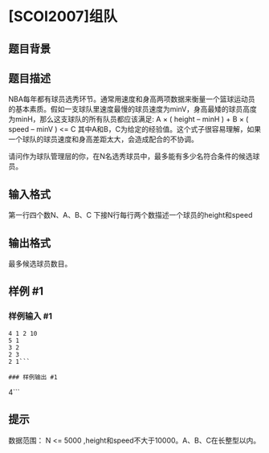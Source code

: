 # [SCOI2007]组队

## 题目背景



## 题目描述

NBA每年都有球员选秀环节。通常用速度和身高两项数据来衡量一个篮球运动员的基本素质。假如一支球队里速度最慢的球员速度为minV，身高最矮的球员高度为minH，那么这支球队的所有队员都应该满足: A × ( height – minH ) + B × ( speed – minV ) <= C 其中A和B，C为给定的经验值。这个式子很容易理解，如果一个球队的球员速度和身高差距太大，会造成配合的不协调。

请问作为球队管理层的你，在N名选秀球员中，最多能有多少名符合条件的候选球员。


## 输入格式

第一行四个数N、A、B、C 下接N行每行两个数描述一个球员的height和speed


## 输出格式

最多候选球员数目。


## 样例 #1

### 样例输入 #1
```
4 1 2 10
5 1
3 2
2 3
2 1```

### 样例输出 #1

```
4```

## 提示

数据范围： N <= 5000 ,height和speed不大于10000。A、B、C在长整型以内。


